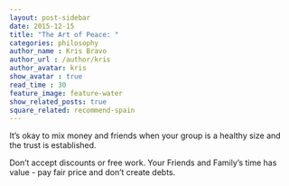 ```yaml
---
layout: post-sidebar
date: 2015-12-15
title: "The Art of Peace: "
categories: philosophy
author_name : Kris Bravo
author_url : /author/kris
author_avatar: kris
show_avatar : true
read_time : 30
feature_image: feature-water
show_related_posts: true
square_related: recommend-spain
---
```


It’s okay to mix money and friends when your group is a healthy size and the trust is established.

Don’t accept discounts or free work. Your Friends and Family’s time has value - pay fair price and don’t create debts.
